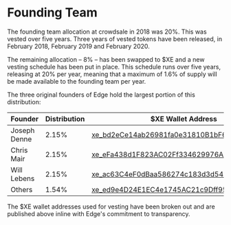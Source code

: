 # Founding Team

The founding team allocation at crowdsale in 2018 was 20%. This was vested over five years. Three years of vested tokens have been released, in February 2018, February 2019 and February 2020.

The remaining allocation – 8% – has been swapped to $XE and a new vesting schedule has been put in place. This schedule runs over five years, releasing at 20% per year, meaning that a maximum of 1.6% of supply will be made available to the founding team per year.

The three original founders of Edge hold the largest portion of this distribution:

| Founder      | Distribution | $XE Wallet Address                                                                                                   |
| ------------ | ------------ | -------------------------------------------------------------------------------------------------------------------- |
| Joseph Denne | 2.15%        | [xe_bd2eCe14ab26981fa0e31810B1bF652E6F3E5F00](https://xe.network/wallet/xe_bd2eCe14ab26981fa0e31810B1bF652E6F3E5F00) |
| Chris Mair   | 2.15%        | [xe_eFa438d1F823AC02Ff334629976A2f698587AE54](https://xe.network/wallet/xe_eFa438d1F823AC02Ff334629976A2f698587AE54) |
| Will Lebens  | 2.15%        | [xe_ac63C4eF0dBaa586274c183d3d54b824cee002fC](https://xe.network/wallet/xe_ac63C4eF0dBaa586274c183d3d54b824cee002fC) |
| Others       | 1.54%        | [xe_ed9e4D24E1EC4e1745AC21c9Dff9519b67B72348](https://xe.network/wallet/xe_ed9e4D24E1EC4e1745AC21c9Dff9519b67B72348) |

The $XE wallet addresses used for vesting have been broken out and are published above inline with Edge's commitment to transparency.
